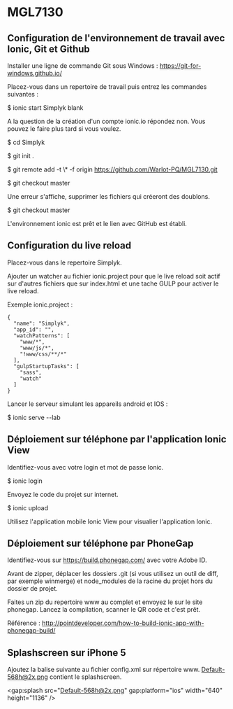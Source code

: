 # MGL7130

## Configuration de l'environnement de travail avec Ionic, Git et Github

Installer une ligne de commande Git sous Windows : https://git-for-windows.github.io/

Placez-vous dans un repertoire de travail puis entrez les commandes suivantes :

$ ionic start Simplyk blank

A la question de la création d'un compte ionic.io répondez non. Vous pouvez le faire plus tard si vous voulez.

$ cd Simplyk

$ git init .

$ git remote add -t \\* -f origin https://github.com/Warlot-PQ/MGL7130.git

$ git checkout master

Une erreur s'affiche, supprimer les fichiers qui créeront des doublons.

$ git checkout master

L'environnement ionic est prêt et le lien avec GitHub est établi.

## Configuration du live reload

Placez-vous dans le repertoire Simplyk.

Ajouter un watcher au fichier ionic.project pour que le live reload soit actif sur d'autres fichiers que sur index.html et une tache GULP pour activer le live reload.

Exemple ionic.project :
```
{
  "name": "Simplyk",
  "app_id": "",
  "watchPatterns": [
    "www/*",
    "www/js/*",
    "!www/css/**/*"
  ],
  "gulpStartupTasks": [
    "sass",
    "watch"
  ]
}
```

Lancer le serveur simulant les appareils android et IOS :

$ ionic serve --lab

## Déploiement sur téléphone par l'application Ionic View

Identifiez-vous avec votre login et mot de passe Ionic.

$ ionic login

Envoyez le code du projet sur internet.

$ ionic upload

Utilisez l'application mobile Ionic View pour visualier l'application Ionic.


## Déploiement sur téléphone par PhoneGap

Identifiez-vous sur https://build.phonegap.com/ avec votre Adobe ID.

Avant de zipper, déplacer les dossiers .git (si vous utilisez un outil de diff, par exemple winmerge) et node_modules de la racine du projet hors du dossier de projet. 

Faites un zip du repertoire www au complet et envoyez le sur le site phonegap. Lancez la compilation, scanner le QR code et c'est prêt.

Référence : http://pointdeveloper.com/how-to-build-ionic-app-with-phonegap-build/

## Splashscreen sur iPhone 5

Ajoutez la balise suivante au fichier config.xml sur répertoire www. Default-568h@2x.png contient le splashscreen.

<gap:splash src="Default-568h@2x.png" gap:platform="ios" width="640" height="1136" />
